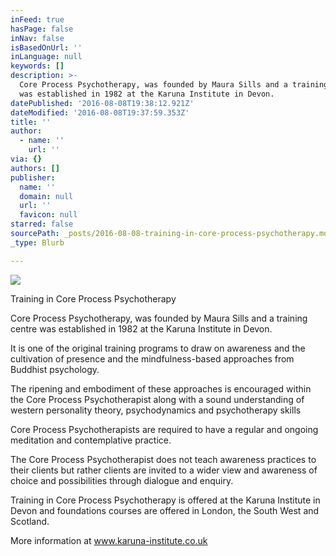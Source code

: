 ```yaml
---
inFeed: true
hasPage: false
inNav: false
isBasedOnUrl: ''
inLanguage: null
keywords: []
description: >-
  Core Process Psychotherapy, was founded by Maura Sills and a training centre
  was established in 1982 at the Karuna Institute in Devon.
datePublished: '2016-08-08T19:38:12.921Z'
dateModified: '2016-08-08T19:37:59.353Z'
title: ''
author:
  - name: ''
    url: ''
via: {}
authors: []
publisher:
  name: ''
  domain: null
  url: ''
  favicon: null
starred: false
sourcePath: _posts/2016-08-08-training-in-core-process-psychotherapy.md
_type: Blurb

---
```

![](https://the-grid-user-content.s3-us-west-2.amazonaws.com/72fa2c2c-c2f4-4ce9-b7c3-680a90889676.jpg)

Training in Core Process Psychotherapy

Core Process Psychotherapy, was founded by Maura Sills and a training centre was established in 1982 at the Karuna Institute in Devon.

It is one of the original training programs to draw on awareness and the cultivation of presence and the mindfulness-based approaches from Buddhist psychology.

The ripening and embodiment of these approaches is encouraged within the Core Process Psychotherapist along with a sound understanding of western personality theory, psychodynamics and psychotherapy skills

Core Process Psychotherapists are required to have a regular and ongoing meditation and contemplative practice.

The Core Process Psychotherapist does not teach awareness practices to their clients but rather clients are invited to a wider view and awareness of choice and possibilities through dialogue and enquiry.

Training in Core Process Psychotherapy is offered at the Karuna Institute in Devon and foundations courses are offered in London, the South West and Scotland. 

More information at www.karuna-institute.co.uk